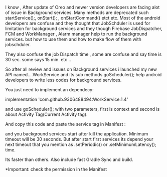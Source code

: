 I know , After update of Oreo and newer version developers are facing alot of issue in Background services. Many methods are deprecated such startService();, onStart(); , onStartCommand() etct etc.
Most of the android developers are confuse and they thought that JobSchduler is used for limitation for background services and they though Firebase JobDispatcher, FCM and WorkManager , Alarm manager help to run the background services. but how to use them and how to make flow of them with jobschduler.

They also confuse the job Dispatch time , some are confuse and say time is 30 sec. some says 15 min. etc ..

So after all review and issues on Background services i launched my new API named....WorkService and its sub methods goScheduler(); help android developers to write less codes for background services.

You just need to implement an dependecy:

implementation 'com.github.9306488494:WorkService:1.4'

and use goScheduler(); with two parameters, first is context and second is about Activity Tag(Current Activity tag).

And copy this code and paste the service tag in Manifest :

<receiver android:name="MyBroadcastReceiver" >
        </receiver>

and you background services start after kill the application.
Minimum timeout will be 30 seconds. But after start first services its depend your next timeout that you mention as .setPeriodic() or .setMinimumLatency(); time.

Its faster than others.
Also include fast Gradle Sync and build.

*Important: check the permission in the Manifest
 <uses-permission android:name="android.permission.RECEIVE_BOOT_COMPLETED" />
    <uses-permission android:name="android.permission.INTERNET" />
    <uses-permission android:name="android.permission.FOREGROUND_SERVICE" />
